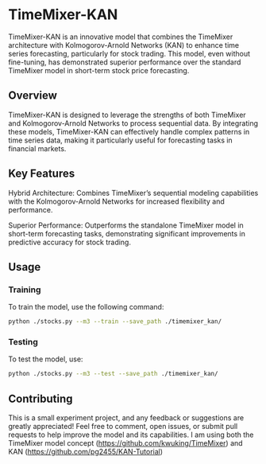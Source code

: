 # TimeMixer-KAN
TimeMixer-KAN is an innovative model that combines the TimeMixer architecture with Kolmogorov-Arnold Networks (KAN) to enhance time series forecasting, particularly for stock trading. This model, even without fine-tuning, has demonstrated superior performance over the standard TimeMixer model in short-term stock price forecasting.

## Overview
TimeMixer-KAN is designed to leverage the strengths of both TimeMixer and Kolmogorov-Arnold Networks to process sequential data. By integrating these models, TimeMixer-KAN can effectively handle complex patterns in time series data, making it particularly useful for forecasting tasks in financial markets.

## Key Features
Hybrid Architecture: Combines TimeMixer’s sequential modeling capabilities with the Kolmogorov-Arnold Networks for increased flexibility and performance.

Superior Performance: Outperforms the standalone TimeMixer model in short-term forecasting tasks, demonstrating significant improvements in predictive accuracy for stock trading.

## Usage
### Training
To train the model, use the following command:
```bash
python ./stocks.py --m3 --train --save_path ./timemixer_kan/
```
### Testing
To test the model, use:
```bash
python ./stocks.py --m3 --test --save_path ./timemixer_kan/
```

## Contributing
This is a small experiment project, and any feedback or suggestions are greatly appreciated! Feel free to comment, open issues, or submit pull requests to help improve the model and its capabilities. I am using both the TimeMixer model concept (https://github.com/kwuking/TimeMixer) and KAN (https://github.com/pg2455/KAN-Tutorial)

